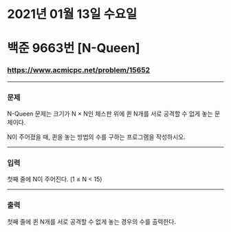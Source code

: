 
# 2021년 01월 13일 수요일
# 백준 9663번 [N-Queen]
### https://www.acmicpc.net/problem/15652

---

### 문제
N-Queen 문제는 크기가 N × N인 체스판 위에 퀸 N개를 서로 공격할 수 없게 놓는 문제이다.  

N이 주어졌을 때, 퀸을 놓는 방법의 수를 구하는 프로그램을 작성하시오.

---

### 입력
첫째 줄에 N이 주어진다. (1 ≤ N < 15)

---

### 출력
첫째 줄에 퀸 N개를 서로 공격할 수 없게 놓는 경우의 수를 출력한다.
